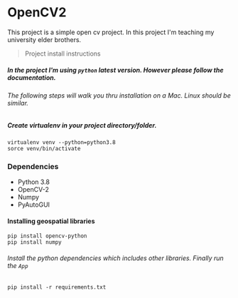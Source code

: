 # OpenCV2
This project is a simple open cv project. In this project I'm teaching my university elder brothers.

> Project install instructions
##### In the project I'm using `python` latest version. However please follow the documentation.

###### The following steps will walk you thru installation on a Mac. Linux should be similar.

##### Create virtualenv in your project directory/folder.

````
virtualenv venv --python=python3.8
sorce venv/bin/activate
````


### Dependencies

- Python 3.8
- OpenCV-2
- Numpy
- PyAutoGUI

#### Installing geospatial libraries

```
pip install opencv-python
pip install numpy
```

###### Install the python dependencies which includes other libraries. Finally run the `App`

``pip install -r requirements.txt``
